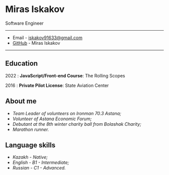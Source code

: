 Miras Iskakov 
==============
Software Engineer
----------------          -----------------------
- Email - iskakov91633@gmail.com
- [GitHub](https://github.com/MirasIskakov) - Miras Iskakov

----------------          -----------------------

Education
---------
2022
:   **JavaScript/Front-end Course**: The Rolling Scopes

2016 
:   **Private Pilot License**: State Aviation Center


About me
-----------
- _Team Leader of volunteers on Ironman 70.3 Astana;_
- _Volunteer of Astana Economic Forum;_
- _Debutant at the 8th winter charity ball from Bolashak Charity;_
- _Marathon runner._

Language skills
---------------
- _Kazakh - Native;_
- _English - B1 - Intermediate;_
- _Russian - C1 - Advanced._


